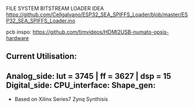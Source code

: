 FILE SYSTEM BITSTREAM LOADER IDEA
https://github.com/Cellgalvano/ESP32_SEA_SPIFFS_Loader/blob/master/ESP32_SEA_SPIFFS_Loader.ino

pcb inspo:
https://github.com/timvideos/HDMI2USB-numato-opsis-hardware


Current Utilisation:
----------------------------------------------------------
Analog_side: lut = 3745 | ff = 3627 | dsp = 15
Digital_side:
CPU_interface:
Shape_gen:
----------------------------------------------------------
* Based on Xilinx Series7 Zynq Synthisis
